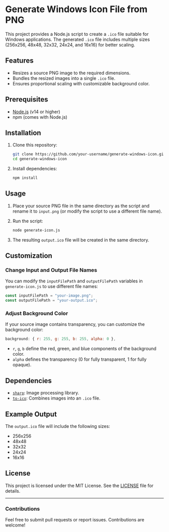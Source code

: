 # Generate Windows Icon File from PNG

This project provides a Node.js script to create a `.ico` file suitable for Windows applications. The generated `.ico` file includes multiple sizes (256x256, 48x48, 32x32, 24x24, and 16x16) for better scaling.

## Features

- Resizes a source PNG image to the required dimensions.
- Bundles the resized images into a single `.ico` file.
- Ensures proportional scaling with customizable background color.

## Prerequisites

- [Node.js](https://nodejs.org/) (v14 or higher)
- npm (comes with Node.js)

## Installation

1. Clone this repository:

   ```bash
   git clone https://github.com/your-username/generate-windows-icon.git
   cd generate-windows-icon
   ```

2. Install dependencies:
   ```bash
   npm install
   ```

## Usage

1. Place your source PNG file in the same directory as the script and rename it to `input.png` (or modify the script to use a different file name).

2. Run the script:

   ```bash
   node generate-icon.js
   ```

3. The resulting `output.ico` file will be created in the same directory.

## Customization

### Change Input and Output File Names

You can modify the `inputFilePath` and `outputFilePath` variables in `generate-icon.js` to use different file names:

```javascript
const inputFilePath = "your-image.png";
const outputFilePath = "your-output.ico";
```

### Adjust Background Color

If your source image contains transparency, you can customize the background color:

```javascript
background: { r: 255, g: 255, b: 255, alpha: 0 },
```

- `r`, `g`, `b` define the red, green, and blue components of the background color.
- `alpha` defines the transparency (0 for fully transparent, 1 for fully opaque).

## Dependencies

- [`sharp`](https://www.npmjs.com/package/sharp): Image processing library.
- [`to-ico`](https://www.npmjs.com/package/to-ico): Combines images into an `.ico` file.

## Example Output

The `output.ico` file will include the following sizes:

- 256x256
- 48x48
- 32x32
- 24x24
- 16x16

## License

This project is licensed under the MIT License. See the [LICENSE](LICENSE) file for details.

---

### Contributions

Feel free to submit pull requests or report issues. Contributions are welcome!
